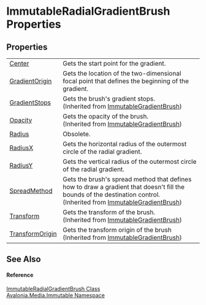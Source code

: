 # ImmutableRadialGradientBrush Properties




## Properties
<table>
<tr>
<td><a href="P_Avalonia_Media_Immutable_ImmutableRadialGradientBrush_Center">Center</a></td>
<td>Gets the start point for the gradient.</td>
</tr>
<tr>
<td><a href="P_Avalonia_Media_Immutable_ImmutableRadialGradientBrush_GradientOrigin">GradientOrigin</a></td>
<td>Gets the location of the two-dimensional focal point that defines the beginning of the gradient.</td>
</tr>
<tr>
<td><a href="P_Avalonia_Media_Immutable_ImmutableGradientBrush_GradientStops">GradientStops</a></td>
<td>Gets the brush's gradient stops.<br />(Inherited from <a href="T_Avalonia_Media_Immutable_ImmutableGradientBrush">ImmutableGradientBrush</a>)</td>
</tr>
<tr>
<td><a href="P_Avalonia_Media_Immutable_ImmutableGradientBrush_Opacity">Opacity</a></td>
<td>Gets the opacity of the brush.<br />(Inherited from <a href="T_Avalonia_Media_Immutable_ImmutableGradientBrush">ImmutableGradientBrush</a>)</td>
</tr>
<tr>
<td><a href="P_Avalonia_Media_Immutable_ImmutableRadialGradientBrush_Radius">Radius</a></td>
<td><Tag type="is-danger">Obsolete.</Tag></td>
</tr>
<tr>
<td><a href="P_Avalonia_Media_Immutable_ImmutableRadialGradientBrush_RadiusX">RadiusX</a></td>
<td>Gets the horizontal radius of the outermost circle of the radial gradient.</td>
</tr>
<tr>
<td><a href="P_Avalonia_Media_Immutable_ImmutableRadialGradientBrush_RadiusY">RadiusY</a></td>
<td>Gets the vertical radius of the outermost circle of the radial gradient.</td>
</tr>
<tr>
<td><a href="P_Avalonia_Media_Immutable_ImmutableGradientBrush_SpreadMethod">SpreadMethod</a></td>
<td>Gets the brush's spread method that defines how to draw a gradient that doesn't fill the bounds of the destination control.<br />(Inherited from <a href="T_Avalonia_Media_Immutable_ImmutableGradientBrush">ImmutableGradientBrush</a>)</td>
</tr>
<tr>
<td><a href="P_Avalonia_Media_Immutable_ImmutableGradientBrush_Transform">Transform</a></td>
<td>Gets the transform of the brush.<br />(Inherited from <a href="T_Avalonia_Media_Immutable_ImmutableGradientBrush">ImmutableGradientBrush</a>)</td>
</tr>
<tr>
<td><a href="P_Avalonia_Media_Immutable_ImmutableGradientBrush_TransformOrigin">TransformOrigin</a></td>
<td>Gets the transform origin of the brush<br />(Inherited from <a href="T_Avalonia_Media_Immutable_ImmutableGradientBrush">ImmutableGradientBrush</a>)</td>
</tr>
</table>

## See Also


#### Reference
<a href="T_Avalonia_Media_Immutable_ImmutableRadialGradientBrush">ImmutableRadialGradientBrush Class</a>  
<a href="N_Avalonia_Media_Immutable">Avalonia.Media.Immutable Namespace</a>  

